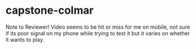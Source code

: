 # capstone-colmar
Note to Reviewer!
Video seems to be hit or miss for me on mobile, not sure if its poor signal on my phone while trying to test it but it varies on whether it wants to play.
